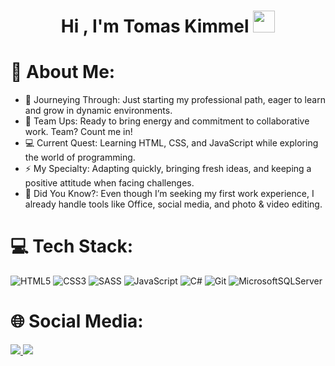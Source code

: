 <h1 align="center"><b>Hi , I'm Tomas Kimmel </b><img src="https://media.giphy.com/media/hvRJCLFzcasrR4ia7z/giphy.gif" width="35"></h1>

# 💫 About Me:
 - 🚀 Journeying Through: Just starting my professional path, eager to learn and grow in dynamic environments.
 - 🤝 Team Ups: Ready to bring energy and commitment to collaborative work. Team? Count me in!
 - 💻 Current Quest: Learning HTML, CSS, and JavaScript while exploring the world of programming.
 - ⚡ My Specialty: Adapting quickly, bringing fresh ideas, and keeping a positive attitude when facing challenges.
 - 🌟 Did You Know?: Even though I’m seeking my first work experience, I already handle tools like Office, social media, and photo & video editing.



# 💻 Tech Stack:
![HTML5](https://img.shields.io/badge/html5-%23E34F26.svg?style=for-the-badge&logo=html5&logoColor=white) ![CSS3](https://img.shields.io/badge/css3-%231572B6.svg?style=for-the-badge&logo=css3&logoColor=white)  ![SASS](https://img.shields.io/badge/SASS-hotpink.svg?style=for-the-badge&logo=SASS&logoColor=white) ![JavaScript](https://img.shields.io/badge/javascript-%23323330.svg?style=for-the-badge&logo=javascript&logoColor=%23F7DF1E) ![C#](https://img.shields.io/badge/c%23-%23239120.svg?style=for-the-badge&logo=csharp&logoColor=white) ![Git](https://img.shields.io/badge/git-%23F05033.svg?style=for-the-badge&logo=git&logoColor=white) ![MicrosoftSQLServer](https://img.shields.io/badge/Microsoft%20SQL%20Server-CC2927?style=for-the-badge&logo=microsoft%20sql%20server&logoColor=white)

# 🌐 Social Media:
<a href="https://www.instagram.com/tomiikimmel/">
  <img src="https://img.shields.io/badge/Instagram-%23E4405F.svg?style=for-the-badge&logo=Instagram&logoColor=white">
</a>
<a href="www.linkedin.com/in/tomas-kimmel-330008296">
  <img src="https://img.shields.io/badge/linkedin-%230077B5.svg?style=for-the-badge&logo=linkedin&logoColor=white">
</a>

